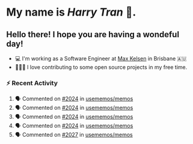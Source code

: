 #  My name is  *Harry Tran* 👋.
## Hello there! I hope you are having a wondeful day! 

- 💻 I'm working as a Software Engineer at [Max Kelsen](https://maxkelsen.com/) in Brisbane 🇦🇺
- 👨🏻‍💻 I love contributing to some open source projects in my free time.

### :zap: Recent Activity
<!--START_SECTION:activity-->
1. 🗣 Commented on [#2024](https://github.com/usememos/memos/issues/2024#issuecomment-1650932007) in [usememos/memos](https://github.com/usememos/memos)
2. 🗣 Commented on [#2024](https://github.com/usememos/memos/issues/2024#issuecomment-1650920441) in [usememos/memos](https://github.com/usememos/memos)
3. 🗣 Commented on [#2024](https://github.com/usememos/memos/issues/2024#issuecomment-1650736913) in [usememos/memos](https://github.com/usememos/memos)
4. 🗣 Commented on [#2024](https://github.com/usememos/memos/issues/2024#issuecomment-1649027474) in [usememos/memos](https://github.com/usememos/memos)
5. 🗣 Commented on [#2027](https://github.com/usememos/memos/issues/2027#issuecomment-1648792461) in [usememos/memos](https://github.com/usememos/memos)
<!--END_SECTION:activity-->

<!--

Here are some ideas to get you started:

- 🔭 I’m currently working on ...
- 🌱 I’m currently learning ...
- 👯 I’m looking to collaborate on ...
- 🤔 I’m looking for help with ...
- 💬 Ask me about ...
- 📫 How to reach me: ...
- 😄 Pronouns: ...
- ⚡ Fun fact: ...
# title 1
## title 2
### title 3
#### title 4
##### title 5
###### title 6

Text that is **bold**, *italic* and ~~strikethrough~~

* [ ] Item 2
   * [x] Sub Item 2b
* [ ] Item 1

1. Item 1
   1. Item 1
1. Item 2

| Column 1 | Column 2 | Column 3 |
| :--- | :---: | ---: |
| Row 1a | Row 1b | Row 1c |
| Row 2a | Row 2b | Row 2c |

This is a [link](https://mlh.io)

this is inline `code`, here is a block of code below 👇

```ts
const name: string = 'Eddie Jaoude';

// log name
console.log(name);
```

> I am a quote to give context

I am normal text talking about the above quote ☝️ 
-->
